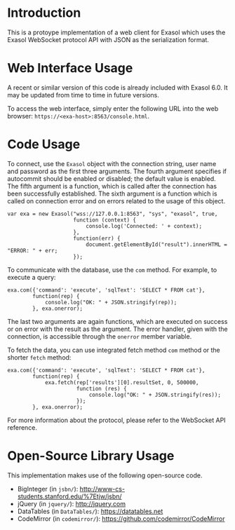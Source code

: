 # Introduction

This is a protoype implementation of a web client for Exasol which uses the Exasol WebSocket protocol API with JSON as the serialization format.

# Web Interface Usage

A recent or similar version of this code is already included with Exasol 6.0. It may be updated from time to time in future versions.

To access the web interface, simply enter the following URL into the web browser: `https://<exa-host>:8563/console.html`.

# Code Usage

To connect, use the `Exasol` object with the connection string, user name and password as the first three arguments. The fourth argument specifies if autocommit should be enabled or disabled; the default value is enabled. The fifth argument is a function, which is called after the connection has been successfully established. The sixth argument is a function which is called on connection error and on errors related to the usage of this object.

```
var exa = new Exasol("wss://127.0.0.1:8563", "sys", "exasol", true,
                     function (context) {
                         console.log('Connected: ' + context);
                     },
                     function(err) {
                         document.getElementById("result").innerHTML = "ERROR: " + err;
                     });
```

To communicate with the database, use the `com` method. For example, to execute a query:
```
exa.com({'command': 'execute', 'sqlText': 'SELECT * FROM cat'},
        function(rep) {
            console.log("OK: " + JSON.stringify(rep));
        }, exa.onerror);
```

The last two arguments are again functions, which are executed on success or on error with the result as the argument. The error handler, given with the connection, is accessible through the `onerror` member variable.

To fetch the data, you can use integrated fetch method `com` method or the shorter `fetch` method:
```
exa.com({'command': 'execute', 'sqlText': 'SELECT * FROM cat'},
        function(rep) {
            exa.fetch(rep['results'][0].resultSet, 0, 500000,
                      function (res) {
                          console.log("OK: " + JSON.stringify(res));
                      });
        }, exa.onerror);
```

For more information about the protocol, please refer to the WebSocket API reference.

# Open-Source Library Usage

This implementation makes use of the following open-source code.

* BigInteger (in `jsbn/`): http://www-cs-students.stanford.edu/%7Etjw/jsbn/
* jQuery (in `jquery/`): http://jquery.com
* DataTables (in `DataTables/`): https://datatables.net
* CodeMirror (in `codemirror/`): https://github.com/codemirror/CodeMirror
